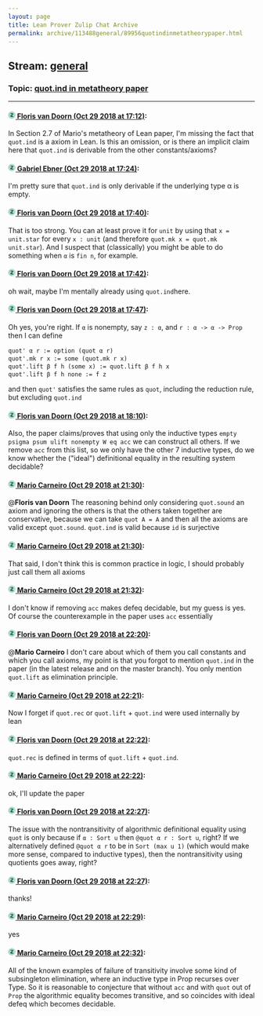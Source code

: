 ```yaml
---
layout: page
title: Lean Prover Zulip Chat Archive 
permalink: archive/113488general/89956quotindinmetatheorypaper.html
---
```


## Stream: [general](index.html)
### Topic: [quot.ind in metatheory paper](89956quotindinmetatheorypaper.html)

---

#### [![Click to go to Zulip](../../assets/img/zulip2.png) Floris van Doorn (Oct 29 2018 at 17:12)](https://leanprover.zulipchat.com/#narrow/stream/113488-general/topic/quot.ind%20in%20metatheory%20paper/near/136716513):
In Section 2.7 of Mario's metatheory of Lean paper, I'm missing the fact that `quot.ind` is a axiom in Lean. Is this an omission, or is there an implicit claim here that `quot.ind` is derivable from the other constants/axioms?

#### [![Click to go to Zulip](../../assets/img/zulip2.png) Gabriel Ebner (Oct 29 2018 at 17:24)](https://leanprover.zulipchat.com/#narrow/stream/113488-general/topic/quot.ind%20in%20metatheory%20paper/near/136717438):
I'm pretty sure that `quot.ind` is only derivable if the underlying type α is empty.

#### [![Click to go to Zulip](../../assets/img/zulip2.png) Floris van Doorn (Oct 29 2018 at 17:40)](https://leanprover.zulipchat.com/#narrow/stream/113488-general/topic/quot.ind%20in%20metatheory%20paper/near/136718421):
That is too strong. You can at least prove it for `unit` by using that `x = unit.star` for every `x : unit` (and therefore `quot.mk x = quot.mk unit.star`). And I suspect that (classically) you might be able to do something when `α` is `fin n`, for example.

#### [![Click to go to Zulip](../../assets/img/zulip2.png) Floris van Doorn (Oct 29 2018 at 17:42)](https://leanprover.zulipchat.com/#narrow/stream/113488-general/topic/quot.ind%20in%20metatheory%20paper/near/136718605):
oh wait, maybe I'm mentally already using `quot.ind`here.

#### [![Click to go to Zulip](../../assets/img/zulip2.png) Floris van Doorn (Oct 29 2018 at 17:47)](https://leanprover.zulipchat.com/#narrow/stream/113488-general/topic/quot.ind%20in%20metatheory%20paper/near/136718915):
Oh yes, you're right. If `α` is nonempty, say `z : α`, and `r : α -> α -> Prop` then I can define 
```
quot' α r := option (quot α r) 
quot'.mk r x := some (quot.mk r x)
quot'.lift β f h (some x) := quot.lift β f h x
quot'.lift β f h none := f z
```
and then `quot'` satisfies the same rules as `quot`, including the reduction rule, but excluding `quot.ind`

#### [![Click to go to Zulip](../../assets/img/zulip2.png) Floris van Doorn (Oct 29 2018 at 18:10)](https://leanprover.zulipchat.com/#narrow/stream/113488-general/topic/quot.ind%20in%20metatheory%20paper/near/136720482):
Also, the paper claims/proves that using only the inductive types `empty psigma psum ulift nonempty W eq acc` we can construct all others. If we remove `acc` from this list, so we only have the other 7 inductive types, do we know whether the ("ideal") definitional equality in the resulting system decidable?

#### [![Click to go to Zulip](../../assets/img/zulip2.png) Mario Carneiro (Oct 29 2018 at 21:30)](https://leanprover.zulipchat.com/#narrow/stream/113488-general/topic/quot.ind%20in%20metatheory%20paper/near/136733168):
@**Floris van Doorn** The reasoning behind only considering `quot.sound` an axiom and ignoring the others is that the others taken together are conservative, because we can take `quot A = A` and then all the axioms are valid except `quot.sound`. `quot.ind` is valid because `id` is surjective

#### [![Click to go to Zulip](../../assets/img/zulip2.png) Mario Carneiro (Oct 29 2018 at 21:30)](https://leanprover.zulipchat.com/#narrow/stream/113488-general/topic/quot.ind%20in%20metatheory%20paper/near/136733213):
That said, I don't think this is common practice in logic, I should probably just call them all axioms

#### [![Click to go to Zulip](../../assets/img/zulip2.png) Mario Carneiro (Oct 29 2018 at 21:32)](https://leanprover.zulipchat.com/#narrow/stream/113488-general/topic/quot.ind%20in%20metatheory%20paper/near/136733320):
I don't know if removing `acc` makes defeq decidable, but my guess is yes. Of course the counterexample in the paper uses `acc` essentially

#### [![Click to go to Zulip](../../assets/img/zulip2.png) Floris van Doorn (Oct 29 2018 at 22:20)](https://leanprover.zulipchat.com/#narrow/stream/113488-general/topic/quot.ind%20in%20metatheory%20paper/near/136736293):
@**Mario Carneiro** I don't care about which of them you call constants and which you call axioms, my point is that you forgot to mention `quot.ind` in the paper (in the latest release and on the master branch). You only mention `quot.lift` as elimination principle.

#### [![Click to go to Zulip](../../assets/img/zulip2.png) Mario Carneiro (Oct 29 2018 at 22:21)](https://leanprover.zulipchat.com/#narrow/stream/113488-general/topic/quot.ind%20in%20metatheory%20paper/near/136736324):
Now I forget if `quot.rec` or `quot.lift` + `quot.ind` were used internally by lean

#### [![Click to go to Zulip](../../assets/img/zulip2.png) Floris van Doorn (Oct 29 2018 at 22:22)](https://leanprover.zulipchat.com/#narrow/stream/113488-general/topic/quot.ind%20in%20metatheory%20paper/near/136736397):
`quot.rec` is defined in terms of `quot.lift` + `quot.ind`.

#### [![Click to go to Zulip](../../assets/img/zulip2.png) Mario Carneiro (Oct 29 2018 at 22:22)](https://leanprover.zulipchat.com/#narrow/stream/113488-general/topic/quot.ind%20in%20metatheory%20paper/near/136736414):
ok, I'll update the paper

#### [![Click to go to Zulip](../../assets/img/zulip2.png) Floris van Doorn (Oct 29 2018 at 22:27)](https://leanprover.zulipchat.com/#narrow/stream/113488-general/topic/quot.ind%20in%20metatheory%20paper/near/136736688):
The issue with the nontransitivity of algorithmic definitional equality using `quot` is only because if `α : Sort u` then `@quot α r : Sort u`, right? If we alternatively defined `@quot α r` to be in `Sort (max u 1)` (which would make more sense, compared to inductive types), then the nontransitivity using quotients goes away, right?

#### [![Click to go to Zulip](../../assets/img/zulip2.png) Floris van Doorn (Oct 29 2018 at 22:27)](https://leanprover.zulipchat.com/#narrow/stream/113488-general/topic/quot.ind%20in%20metatheory%20paper/near/136736701):
thanks!

#### [![Click to go to Zulip](../../assets/img/zulip2.png) Mario Carneiro (Oct 29 2018 at 22:29)](https://leanprover.zulipchat.com/#narrow/stream/113488-general/topic/quot.ind%20in%20metatheory%20paper/near/136736801):
yes

#### [![Click to go to Zulip](../../assets/img/zulip2.png) Mario Carneiro (Oct 29 2018 at 22:32)](https://leanprover.zulipchat.com/#narrow/stream/113488-general/topic/quot.ind%20in%20metatheory%20paper/near/136737064):
All of the known examples of failure of transitivity involve some kind of subsingleton elimination, where an inductive type in Prop recurses over Type. So it is reasonable to conjecture that without `acc` and with `quot` out of `Prop` the algorithmic equality becomes transitive, and so coincides with ideal defeq which becomes decidable.

